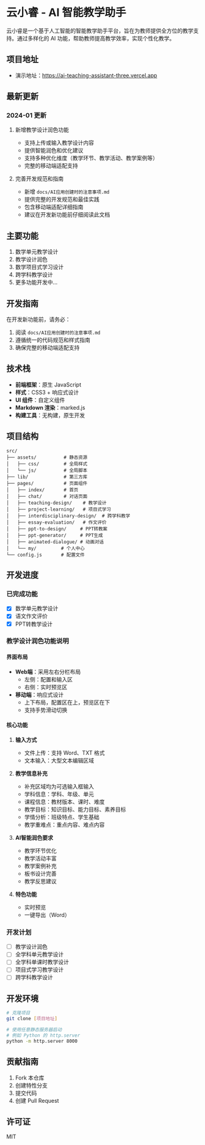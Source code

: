 # 云小睿 - AI 智能教学助手

云小睿是一个基于人工智能的智能教学助手平台，旨在为教师提供全方位的教学支持。通过多样化的 AI 功能，帮助教师提高教学效率，实现个性化教学。

## 项目地址
- 演示地址：https://ai-teaching-assistant-three.vercel.app

## 最新更新

### 2024-01 更新
1. 新增教学设计润色功能
   - 支持上传或输入教学设计内容
   - 提供智能润色和优化建议
   - 支持多种优化维度（教学环节、教学活动、教学案例等）
   - 完整的移动端适配支持

2. 完善开发规范和指南
   - 新增 `docs/AI应用创建时的注意事项.md`
   - 提供完整的开发规范和最佳实践
   - 包含移动端适配详细指南
   - 建议在开发新功能前仔细阅读此文档

## 主要功能

1. 数学单元教学设计
2. 教学设计润色
3. 数学项目式学习设计
4. 跨学科教学设计
5. 更多功能开发中...

## 开发指南

在开发新功能前，请务必：
1. 阅读 `docs/AI应用创建时的注意事项.md`
2. 遵循统一的代码规范和样式指南
3. 确保完整的移动端适配支持

## 技术栈

- **前端框架**：原生 JavaScript
- **样式**：CSS3 + 响应式设计
- **UI 组件**：自定义组件
- **Markdown 渲染**：marked.js
- **构建工具**：无构建，原生开发

## 项目结构

```
src/
├── assets/          # 静态资源
│   ├── css/         # 全局样式
│   └── js/          # 全局脚本
├── lib/             # 第三方库
├── pages/           # 页面组件
│   ├── index/       # 首页
│   ├── chat/        # 对话页面
│   ├── teaching-design/    # 教学设计
│   ├── project-learning/   # 项目式学习
│   ├── interdisciplinary-design/  # 跨学科教学
│   ├── essay-evaluation/   # 作文评价
│   ├── ppt-to-design/     # PPT转教案
│   ├── ppt-generator/     # PPT生成
│   ├── animated-dialogue/ # 动画对话
│   └── my/         # 个人中心
└── config.js       # 配置文件
```

## 开发进度

### 已完成功能
- [x] 数学单元教学设计
- [x] 语文作文评价
- [x] PPT转教学设计

### 教学设计润色功能说明
#### 界面布局
- **Web端**：采用左右分栏布局
  - 左侧：配置和输入区
  - 右侧：实时预览区
- **移动端**：响应式设计
  - 上下布局，配置区在上，预览区在下
  - 支持手势滑动切换

#### 核心功能
1. **输入方式**
   - 文件上传：支持 Word、TXT 格式
   - 文本输入：大型文本编辑区域

2. **教学信息补充**
   - 补充区域均为可选输入框输入
   - 学科信息：学科、年级、单元
   - 课程信息：教材版本、课时、难度
   - 教学目标：知识目标、能力目标、素养目标
   - 学情分析：班级特点、学生基础
   - 教学重难点：重点内容、难点内容

3. **AI智能润色要求**
   - 教学环节优化
   - 教学活动丰富
   - 教学案例补充
   - 板书设计完善
   - 教学反思建议

4. **特色功能**
   - 实时预览
   - 一键导出（Word）

### 开发计划
- [ ] 教学设计润色
- [ ] 全学科单元教学设计
- [ ] 全学科单课时教学设计
- [ ] 项目式学习教学设计
- [ ] 跨学科教学设计

## 开发环境

```bash
# 克隆项目
git clone [项目地址]

# 使用任意静态服务器启动
# 例如 Python 的 http.server
python -m http.server 8000
```

## 贡献指南

1. Fork 本仓库
2. 创建特性分支
3. 提交代码
4. 创建 Pull Request

## 许可证

MIT
